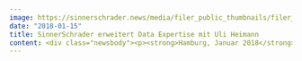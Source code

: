 ```yaml
---
image: https://sinnerschrader.news/media/filer_public_thumbnails/filer_public/91/94/9194e90a-2c66-412c-8164-53c2ec598ce7/uli_heimann_ld7a9066x700.jpg__480x288_q85_crop_subsampling-2_upscale.jpg
date: "2018-01-15"
title: SinnerSchrader erweitert Data Expertise mit Uli Heimann
content: <div class="newsbody"><p><strong>Hamburg, Januar 2018</strong> – SinnerSchrader komplettiert mit dem Adtech-Experten Uli Heimann sein 20-köpfiges Team im Bereich Bereich Analytics und Data Science. Von der Datenstrategie über die operative Datenakquise und -analyse bis hin zur Implementierung entsprechender Technologien bietet SinnerSchrader nun alle Leistungen, um sämtliche Touchpoints einer Customer Journey miteinander zu verknüpfen und zu optimieren.</p><p>Der forcierte Ausbau des Data Bereichs ist für SinnerSchrader ein konsequenter Schritt, um Geschäfts- und Vertriebsmodelle auch durch den Einsatz von Daten zu transformieren. Dabei erzielen Daten als ein integraler Bestandteil der Wertschöpfungskette von Unternehmen bereits relevante Umsätze.</p><p>Uli Heimann wird als Director Data Science im Team um Dr. Martin Holtschneider die Entwicklung im Content- und Plattform-Bereich von SinnerSchrader vorantreiben. Vor allem mit programmatisch gesteuerten Kommunikationsstrategien wird er qualitative, reichweitenstarke Ergebnisse für digitale Produkte und Services erzielen.</p><p>Der studierte Kommunikationswissenschaftler und Volkswirt Heimann kommt von der Omnicom Media Group Germany, wo er als Managing Partner für die Datenstrategie in der digitalen Media-Aktivierung verantwortlich war und Kunden wie Audi, VW und Unitymedia betreute.</p><p>"Die langjährige Erfahrung und die Kompetenz von Uli Heimann bei der Anwendung von Daten im digitalen Advertising ermöglicht uns, die Lösungen zu vermarkten, die von Kunden für Vernetzung und Wachstum gebraucht werden”, so Dr. Martin Holtschneider, Head of Analytics and Data Science SinnerSchrader</p><p>"Messbare Leistungssteigerungen in digitalen Geschäftsmodellen zu generieren, das ist meine Mission. Diese lässt sich in dem visionären Umfeld bei SinnerSchrader mit einem sehr erfahrenen Data-Team umsetzen”, freut sich Uli Heimann (Director Data Science SinnerSchrader) über seine neue Tätigkeit.</p></div>
---
```

